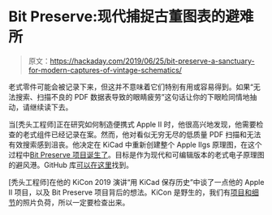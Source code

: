 # Bit Preserve:现代捕捉古董图表的避难所

> 原文：<https://hackaday.com/2019/06/25/bit-preserve-a-sanctuary-for-modern-captures-of-vintage-schematics/>

老式零件可能会被记录下来，但这并不意味着它们特别有用或容易得到。如果“无法搜索、扫描不良的 PDF 数据表导致的眼睛疲劳”这句话让你的下眼睑同情地抽动，请继续读下去。

当[秃头工程师]正在研究如何制造便携式 Apple II 时，他很高兴地发现，他需要检查的老式组件已经记录在案。然而，他对看似无穷无尽的低质量 PDF 扫描和无法有效搜索感到沮丧。他决定在 KiCad 中重新创建整个 Apple IIgs 原理图，在这个过程中[Bit Preserve 项目诞生了](https://www.baldengineer.com/bit-preserve-vintage-schematics-with-kicad.html)。目标是作为现代和可编辑版本的老式电子原理图的避风港。GitHub 库[可以在这里](https://github.com/baldengineer/bit-preserve)找到。

[秃头工程师]在他的 KiCon 2019 演讲“用 KiCad 保存历史”中谈了一点他的 Apple II 项目，以及 Bit Preserve 项目背后的想法。KiCon 是野生的，我们有[项目和细节](https://hackaday.com/2019/04/30/kicad-community-shines-at-first-ever-kicon/)的照片负荷，所以一定要检查出来。